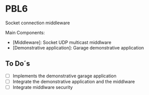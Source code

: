 # PBL6
Socket connection middleware
   
 Main Components: 
 *  [Middleware]: Socket UDP multicast middlware
 *  [Demonstrative application]: Garage demonstrative application
  
 ## To Do´s
- [ ] Implements the demonstrative garage application
- [ ] Integrate the demonstrative application and the middlware
- [ ] Integrate middlware security
